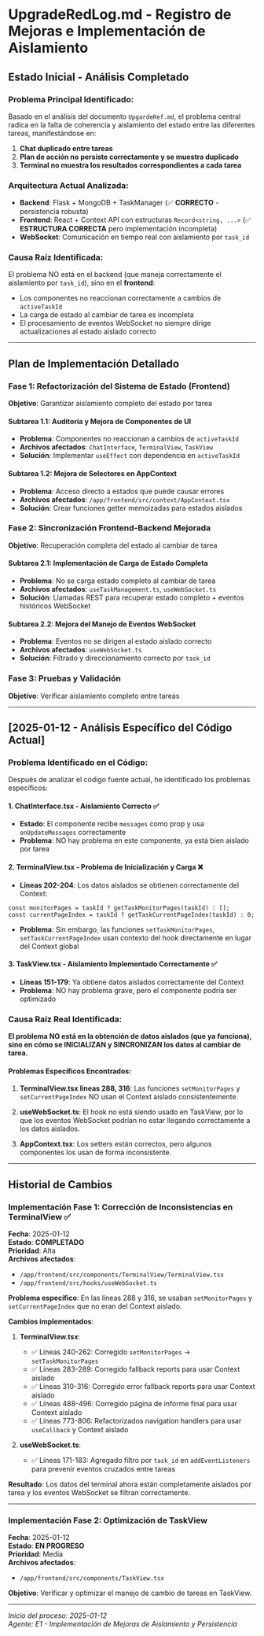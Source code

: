 # UpgradeRedLog.md - Registro de Mejoras e Implementación de Aislamiento

## Estado Inicial - Análisis Completado

### Problema Principal Identificado:

Basado en el análisis del documento `UpgardeRef.md`, el problema central radica en la falta de coherencia y aislamiento del estado entre las diferentes tareas, manifestándose en:

1. **Chat duplicado entre tareas**
2. **Plan de acción no persiste correctamente y se muestra duplicado**
3. **Terminal no muestra los resultados correspondientes a cada tarea**

### Arquitectura Actual Analizada:

- **Backend**: Flask + MongoDB + TaskManager (✅ **CORRECTO** - persistencia robusta)
- **Frontend**: React + Context API con estructuras `Record<string, ...>` (✅ **ESTRUCTURA CORRECTA** pero implementación incompleta)
- **WebSocket**: Comunicación en tiempo real con aislamiento por `task_id`

### Causa Raíz Identificada:

El problema NO está en el backend (que maneja correctamente el aislamiento por `task_id`), sino en el **frontend**:

- Los componentes no reaccionan correctamente a cambios de `activeTaskId`
- La carga de estado al cambiar de tarea es incompleta
- El procesamiento de eventos WebSocket no siempre dirige actualizaciones al estado aislado correcto

---

## Plan de Implementación Detallado

### Fase 1: Refactorización del Sistema de Estado (Frontend)
**Objetivo**: Garantizar aislamiento completo del estado por tarea

#### Subtarea 1.1: Auditoría y Mejora de Componentes de UI
- **Problema**: Componentes no reaccionan a cambios de `activeTaskId`
- **Archivos afectados**: `ChatInterface`, `TerminalView`, `TaskView`
- **Solución**: Implementar `useEffect` con dependencia en `activeTaskId`

#### Subtarea 1.2: Mejora de Selectores en AppContext
- **Problema**: Acceso directo a estados que puede causar errores
- **Archivos afectados**: `/app/frontend/src/context/AppContext.tsx`
- **Solución**: Crear funciones getter memoizadas para estados aislados

### Fase 2: Sincronización Frontend-Backend Mejorada
**Objetivo**: Recuperación completa del estado al cambiar de tarea

#### Subtarea 2.1: Implementación de Carga de Estado Completa
- **Problema**: No se carga estado completo al cambiar de tarea
- **Archivos afectados**: `useTaskManagement.ts`, `useWebSocket.ts`
- **Solución**: Llamadas REST para recuperar estado completo + eventos históricos WebSocket

#### Subtarea 2.2: Mejora del Manejo de Eventos WebSocket
- **Problema**: Eventos no se dirigen al estado aislado correcto
- **Archivos afectados**: `useWebSocket.ts`
- **Solución**: Filtrado y direccionamiento correcto por `task_id`

### Fase 3: Pruebas y Validación
**Objetivo**: Verificar aislamiento completo entre tareas

---

## [2025-01-12 - Análisis Específico del Código Actual]

### Problema Identificado en el Código:

Después de analizar el código fuente actual, he identificado los problemas específicos:

#### 1. **ChatInterface.tsx** - Aislamiento Correcto ✅
- **Estado**: El componente recibe `messages` como prop y usa `onUpdateMessages` correctamente
- **Problema**: NO hay problema en este componente, ya está bien aislado por tarea

#### 2. **TerminalView.tsx** - Problema de Inicialización y Carga ❌
- **Líneas 202-204**: Los datos aislados se obtienen correctamente del Context:
```tsx
const monitorPages = taskId ? getTaskMonitorPages(taskId) : [];
const currentPageIndex = taskId ? getTaskCurrentPageIndex(taskId) : 0;
```
- **Problema**: Sin embargo, las funciones `setTaskMonitorPages`, `setTaskCurrentPageIndex` usan contexto del hook directamente en lugar del Context global

#### 3. **TaskView.tsx** - Aislamiento Implementado Correctamente ✅  
- **Líneas 151-179**: Ya obtiene datos aislados correctamente del Context
- **Problema**: NO hay problema grave, pero el componente podría ser optimizado

### Causa Raíz Real Identificada:

**El problema NO está en la obtención de datos aislados (que ya funciona), sino en cómo se INICIALIZAN y SINCRONIZAN los datos al cambiar de tarea.**

#### Problemas Específicos Encontrados:

1. **TerminalView.tsx líneas 288, 316**: Las funciones `setMonitorPages` y `setCurrentPageIndex` NO usan el Context aislado consistentemente.

2. **useWebSocket.ts**: El hook no está siendo usado en TaskView, por lo que los eventos WebSocket podrían no estar llegando correctamente a los datos aislados.

3. **AppContext.tsx**: Los setters están correctos, pero algunos componentes los usan de forma inconsistente.

---

## Historial de Cambios

### Implementación Fase 1: Corrección de Inconsistencias en TerminalView ✅

**Fecha**: 2025-01-12  
**Estado**: **COMPLETADO**  
**Prioridad**: Alta  
**Archivos afectados**: 
- `/app/frontend/src/components/TerminalView/TerminalView.tsx`
- `/app/frontend/src/hooks/useWebSocket.ts`

**Problema específico**: En las líneas 288 y 316, se usaban `setMonitorPages` y `setCurrentPageIndex` que no eran del Context aislado.

**Cambios implementados**:
1. **TerminalView.tsx**:
   - ✅ Líneas 240-262: Corregido `setMonitorPages` → `setTaskMonitorPages` 
   - ✅ Líneas 283-289: Corregido fallback reports para usar Context aislado
   - ✅ Líneas 310-316: Corregido error fallback reports para usar Context aislado  
   - ✅ Líneas 488-496: Corregido página de informe final para usar Context aislado
   - ✅ Líneas 773-806: Refactorizados navigation handlers para usar `useCallback` y Context aislado

2. **useWebSocket.ts**:
   - ✅ Líneas 171-183: Agregado filtro por `task_id` en `addEventListeners` para prevenir eventos cruzados entre tareas

**Resultado**: Los datos del terminal ahora están completamente aislados por tarea y los eventos WebSocket se filtran correctamente.

---

### Implementación Fase 2: Optimización de TaskView

**Fecha**: 2025-01-12  
**Estado**: **EN PROGRESO**  
**Prioridad**: Media  
**Archivos afectados**: 
- `/app/frontend/src/components/TaskView.tsx`

**Objetivo**: Verificar y optimizar el manejo de cambio de tareas en TaskView.

---

*Inicio del proceso: 2025-01-12*  
*Agente: E1 - Implementación de Mejoras de Aislamiento y Persistencia*